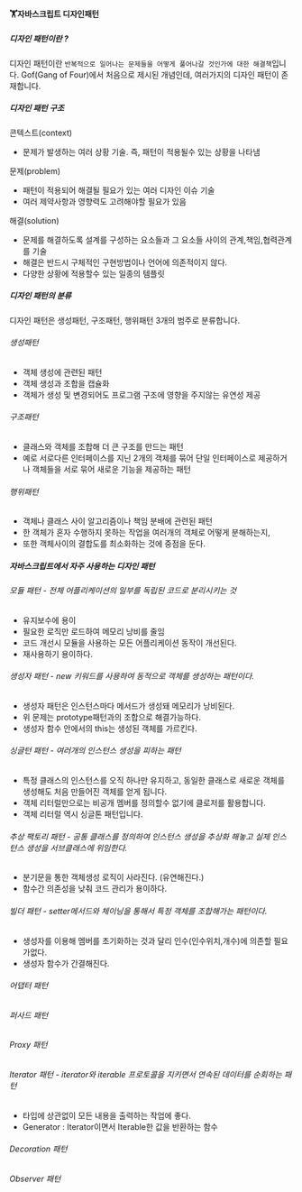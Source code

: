 #### 🏋자바스크립트 디자인패턴

##### 디자인 패턴이란 ?

디자인 패턴이란 `반복적으로 일어나는 문제들을 어떻게 풀어나갈 것인가에 대한 해결책`입니다. 
Gof(Gang of Four)에서 처음으로 제시된 개념인데, 여러가지의 디자인 패턴이 존재합니다.

##### 디자인 패턴 구조

콘텍스트(context)
- 문제가 발생하는 여러 상황 기술. 즉, 패턴이 적용될수 있는 상황을 나타냄

문제(problem)
- 패턴이 적용되어 해결될 필요가 있는 여러 디자인 이슈 기술
- 여러 제약사항과 영향력도 고려해야할 필요가 있음

해결(solution)
- 문제를 해결하도록 설계를 구성하는 요소들과 그 요소들 사이의 관계,책임,협력관계를 기술
- 해결은 반드시 구체적인 구현방법이나 언어에 의존적이지 않다.
- 다양한 상황에 적용할수 있는 일종의 템플릿

##### 디자인 패턴의 분류

디자인 패턴은 생성패턴, 구조패턴, 행위패턴 3개의 범주로 분류합니다.

###### 생성패턴

- 객체 생성에 관련된 패턴
- 객체 생성과 조합을 캡슐화
- 객체가 생성 및 변경되어도 프로그램 구조에 영향을 주지않는 유연성 제공

###### 구조패턴

- 클래스와 객체를 조합해 더 큰 구조를 만드는 패턴
- 예로 서로다른 인터페이스를 지닌 2개의 객체를 묶어 단일 인터페이스로 제공하거나 객체들을 서로 묶어 새로운 기능을 제공하는 패턴

###### 행위패턴

- 객체나 클래스 사이 알고리즘이나 책임 분배에 관련된 패턴
- 한 객체가 혼자 수행하지 못하는 작업을 여러개의 객체로 어떻게 분해하는지,
- 또한 객체사이의 결합도를 최소화하는 것에 중점을 둔다.

##### 자바스크립트에서 자주 사용하는 디자인 패턴

###### 모듈 패턴 - 전체 어플리케이션의 일부를 독립된 코드로 분리시키는 것

- 유지보수에 용이
- 필요한 로직만 로드하여 메모리 낭비를 줄임
- 코드 개선시 모듈을 사용하는 모든 어플리케이션 동작이 개선된다.
- 재사용하기 용이하다.

###### 생성자 패턴 - new 키워드를 사용하여 동적으로 객체를 생성하는 패턴이다.

- 생성자 패턴은 인스턴스마다 메서드가 생성돼 메모리가 낭비된다.
- 위 문제는 prototype패턴과의 조합으로 해결가능하다.
- 생성자 함수 안에서의 this는 생성된 객체를 가르킨다.

###### 싱글턴 패턴 - 여러개의 인스턴스 생성을 피하는 패턴

- 특정 클래스의 인스턴스를 오직 하나만 유지하고, 동일한 클래스로 새로운 객체를 생성해도 처음 만들어진 객체를 얻게 됩니다.
- 객체 리터럴만으로는 비공개 멤버를 정의할수 없기에 클로저를 활용합니다.
- 객체 리터럴 역시 싱글톤 패턴입니다.

###### 추상 팩토리 패턴 - 공통 클래스를 정의하여 인스턴스 생성을 추상화 해놓고 실제 인스턴스 생성을 서브클래스에 위임한다.

- 분기문을 통한 객체생성 로직이 사라진다. (유연해진다.)
- 함수간 의존성을 낮춰 코드 관리가 용이하다.

###### 빌더 패턴 - setter메서드와 체이닝을 통해서 특정 객체를 조합해가는 패턴이다.

- 생성자를 이용해 멤버를 초기화하는 것과 달리 인수(인수위치,개수)에 의존할 필요가없다.
- 생성자 함수가 간결해진다.

###### 어댑터 패턴

###### 퍼사드 패턴

###### Proxy 패턴

###### Iterator 패턴 - iterator와 iterable 프로토콜을 지키면서 연속된 데이터를 순회하는 패턴

- 타입에 상관없이 모든 내용을 출력하는 작업에 좋다.
- Generator : Iterator이면서 Iterable한 값을 반환하는 함수

###### Decoration 패턴

###### Observer 패턴